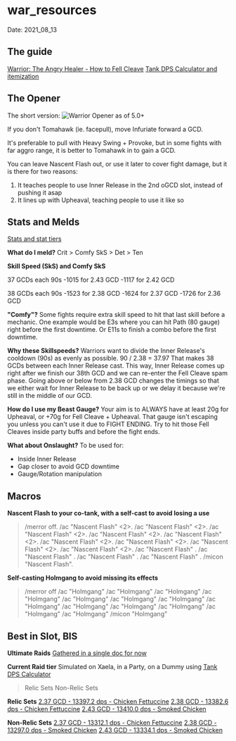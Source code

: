 war_resources
======
Date: 2021_08_13




## The guide

[Warrior: The Angry Healer - How to Fell Cleave](http://bit.ly/XIV50WAR)
[Tank DPS Calculator and itemization](https://bit.ly/TankDPSCalc520)





## The Opener

The short version:
![Warrior Opener as of 5.0+](https://i.imgur.com/WB2SEtL.png "Warrior Opener")

If you don't Tomahawk (ie. facepull), move Infuriate forward a GCD.

It's preferable to pull with Heavy Swing + Provoke, but in some fights with far aggro range, it is better to Tomahawk in to gain a GCD.

You can leave Nascent Flash out, or use it later to cover fight damage, but it is there for two reasons:
1) It teaches people to use Inner Release in the 2nd oGCD slot, instead of pushing it asap
2) It lines up with Upheaval, teaching people to use it like so





## Stats and Melds

[Stats and stat tiers](http://theoryjerks.akhmorning.com/)

**What do I meld?**
Crit > Comfy SkS > Det > Ten

**Skill Speed (SkS) and Comfy SkS**

37 GCDs each 90s
-1015 for 2.43 GCD
-1117 for 2.42 GCD

38 GCDs each 90s
-1523 for 2.38 GCD
-1624 for 2.37 GCD
-1726 for 2.36 GCD

**"Comfy"?**
Some fights require extra skill speed to hit that last skill before a mechanic. 
One example would be E3s where you can hit Path (80 gauge) right before the first downtime.
Or E11s to finish a combo before the first downtime.

**Why these Skillspeeds?**
Warriors want to divide the Inner Release's cooldown (90s) as evenly as possible. 
90 / 2.38 = 37.97
That makes 38 GCDs between each Inner Release cast. This way, Inner Release comes up right after we finish our 38th GCD and we can re-enter the Fell Cleave spam phase.
Going above or below from 2.38 GCD changes the timings so that we either wait for Inner Release to be back up or we delay it because we're still in the middle of our GCD.

**How do I use my Beast Gauge?**
Your aim is to ALWAYS have at least 20g for Upheaval, or +70g for Fell Cleave + Upheaval. 
That gauge isn't escaping you unless you can't use it due to FIGHT ENDING.
Try to hit those Fell Cleaves inside party buffs and before the fight ends.

**What about Onslaught?**
To be used for:
- Inside Inner Release
- Gap closer to avoid GCD downtime
- Gauge/Rotation manipulation





## Macros

**Nascent Flash to your co-tank, with a self-cast to avoid losing a use**
> /merror off.
> /ac "Nascent Flash" <2>.
> /ac "Nascent Flash" <2>.
> /ac "Nascent Flash" <2>.
> /ac "Nascent Flash" <2>.
> /ac "Nascent Flash" <2>.
> /ac "Nascent Flash" <2>.
> /ac "Nascent Flash" <2>.
> /ac "Nascent Flash" <2>.
> /ac "Nascent Flash" <2>.
> /ac "Nascent Flash" <me>.
> /ac "Nascent Flash" <me>.
> /ac "Nascent Flash" <me>.
> /ac "Nascent Flash" <me>.
> /micon "Nascent Flash".

**Self-casting Holmgang to avoid missing its effects**
> /merror off
> /ac "Holmgang" <me>
> /ac "Holmgang" <me>
> /ac "Holmgang" <me>
> /ac "Holmgang" <me>
> /ac "Holmgang" <me>
> /ac "Holmgang" <me>
> /ac "Holmgang" <me>
> /ac "Holmgang" <me>
> /ac "Holmgang" <me>
> /ac "Holmgang" <me>
> /ac "Holmgang" <me>
> /ac "Holmgang" <me>
> /ac "Holmgang" <me>
> /micon "Holmgang"




## Best in Slot, BIS

**Ultimate Raids**
[Gathered in a single doc for now](http://bit.ly/WARultimateBIS)

**Current Raid tier**
Simulated on Xaela, in a Party, on a Dummy using [Tank DPS Calculator](https://bit.ly/TankDPSCalc520)
> Relic Sets
> Non-Relic Sets

**Relic Sets**
[2.37 GCD - 13397.2 dps - Chicken Fettuccine](https://etro.gg/gearset/f344710e-37b1-4c42-a422-76188ab680cf)
[2.38 GCD - 13382.6 dps - Chicken Fettuccine](https://etro.gg/gearset/717a06ac-8373-4490-9834-c5d1c321b0a7)
[2.43 GCD - 13410.0 dps - Smoked Chicken](https://etro.gg/gearset/6b4a9646-3d72-4c85-ae3f-c77e28875389)

**Non-Relic Sets**
[2.37 GCD - 13312.1 dps - Chicken Fettuccine](https://etro.gg/gearset/465c5777-b594-497d-8eac-b45fe2646009)
[2.38 GCD - 13297.0 dps - Smoked Chicken](https://etro.gg/gearset/6e7c6fd5-7618-466c-8284-8c2cc0f611c3)
[2.43 GCD - 13334.1 dps - Smoked Chicken](https://etro.gg/gearset/1f52b3ea-3bab-4a6b-8bfd-8bdcac766d39)

